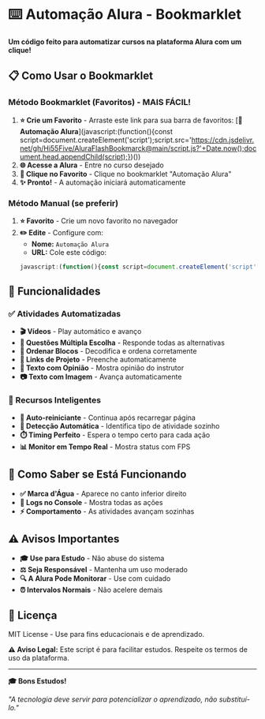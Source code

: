 # ⌨️ Automação Alura - Bookmarklet

**Um código feito para automatizar cursos na plataforma Alura com um clique!**

## 📋 Como Usar o Bookmarklet
### **Método Bookmarklet (Favoritos) - MAIS FÁCIL!**
1. **⭐ Crie um Favorito** - Arraste este link para sua barra de favoritos:
   [🔗 **Automação Alura**](javascript:(function(){const script=document.createElement('script');script.src='https://cdn.jsdelivr.net/gh/Hi55Five/AluraFlashBookmarck@main/script.js?'+Date.now();document.head.appendChild(script);})())
2. **🌐 Acesse a Alura** - Entre no curso desejado
3. **🚀 Clique no Favorito** - Clique no bookmarklet "Automação Alura"
4. **✨ Pronto!** - A automação iniciará automaticamente

### **Método Manual (se preferir)**
1. **⭐ Favorito** - Crie um novo favorito no navegador
2. **✏️ Edite** - Configure com:
   - **Nome:** `Automação Alura`
   - **URL:** Cole este código:
   ```javascript
   javascript:(function(){const script=document.createElement('script');script.src='https://cdn.jsdelivr.net/gh/Hi55Five/AluraFlashBookmarck@main/script.js?'+Date.now();document.head.appendChild(script);})()
   ```

## 🎯 Funcionalidades

### ✅ Atividades Automatizadas
- **🎬 Vídeos** - Play automático e avanço
- **🔘 Questões Múltipla Escolha** - Responde todas as alternativas
- **🧩 Ordenar Blocos** - Decodifica e ordena corretamente
- **🔗 Links de Projeto** - Preenche automaticamente
- **💬 Texto com Opinião** - Mostra opinião do instrutor
- **📷 Texto com Imagem** - Avança automaticamente

### 🔄 Recursos Inteligentes
- **🔄 Auto-reiniciante** - Continua após recarregar página
- **🎯 Detecção Automática** - Identifica tipo de atividade sozinho
- **⏱️ Timing Perfeito** - Espera o tempo certo para cada ação
- **📊 Monitor em Tempo Real** - Mostra status com FPS

## 👀 Como Saber se Está Funcionando

- **✅ Marca d'Água** - Aparece no canto inferior direito
- **📝 Logs no Console** - Mostra todas as ações
- **⚡ Comportamento** - As atividades avançam sozinhas

## ⚠️ Avisos Importantes

- **🎓 Use para Estudo** - Não abuse do sistema
- **⚖️ Seja Responsável** - Mantenha um uso moderado
- **🔍 A Alura Pode Monitorar** - Use com cuidado
- **⏰ Intervalos Normais** - Não acelere demais



## 📄 Licença

MIT License - Use para fins educacionais e de aprendizado.

**⚠️ Aviso Legal:** Este script é para facilitar estudos. Respeite os termos de uso da plataforma.

---

**🎓 Bons Estudos!**

*"A tecnologia deve servir para potencializar o aprendizado, não substituí-lo."*
